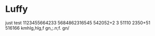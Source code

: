 # Luffy
just test
1123455664233
5684862316545
542052+2
3
51110
2350+51
516166
kmhlg,hlg,f
gn,;.n;f.
gn/
